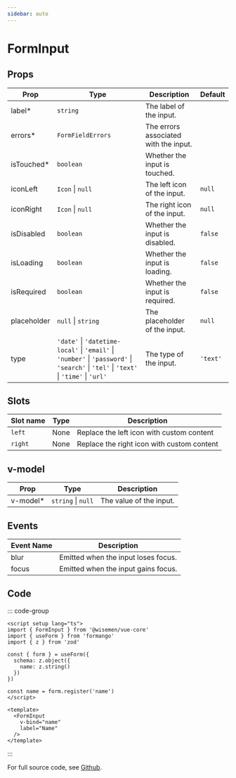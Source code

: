 ```yaml
---
sidebar: auto
---
```


# FormInput
<script setup>
import FormInputPlayground from './FormInputPlayground.vue'
</script>

<FormInputPlayground />

## Props

| Prop        | Type                                                                                      | Description                                      | Default     |
|-------------|-------------------------------------------------------------------------------------------|--------------------------------------------------|-------------|
| label*      | `string`                                                                                 | The label of the input.                           |             |
| errors*     | `FormFieldErrors`                                                                        | The errors associated with the input.             |             |
| isTouched*  | `boolean`                                                                                | Whether the input is touched.                     |             |
| iconLeft    | `Icon` \| `null`                                                                         | The left icon of the input.                       | `null`      |
| iconRight   | `Icon` \| `null`                                                                         | The right icon of the input.                      | `null`      |
| isDisabled  | `boolean`                                                                                | Whether the input is disabled.                    | `false`     |
| isLoading   | `boolean`                                                                                | Whether the input is loading.                     | `false`     |
| isRequired  | `boolean`                                                                                | Whether the input is required.                    | `false`     |
| placeholder | `null` \| `string`                                                                       | The placeholder of the input.                     | `null`      |
| type        | `'date'` \| `'datetime-local'` \| `'email'` \| `'number'` \| `'password'` \| `'search'` \| `'tel'` \| `'text'` \| `'time'` \| `'url'` | The type of the input.               | `'text'`    |


## Slots

| Slot name | Type | Description                               |
| --------- | ---- | ----------------------------------------- |
| `left`    | None | Replace the left icon with custom content |
| `right`   | None | Replace the right icon with custom content|


## v-model

| Prop     | Type                | Description              |
|----------|---------------------|--------------------------|
| v-model* | `string` \| `null`  | The value of the input.  |


## Events

| Event Name  | Description                                          |
|-------------|------------------------------------------------------|
| blur     | Emitted when the input loses focus.                  |
| focus     | Emitted when the input gains focus.                  |


## Code

::: code-group
```vue [Usage]
<script setup lang="ts">
import { FormInput } from '@wisemen/vue-core'
import { useForm } from 'formango'
import { z } from 'zod'

const { form } = useForm({
  schema: z.object({
    name: z.string()
  })
})

const name = form.register('name')
</script>

<template>
  <FormInput 
    v-bind="name" 
    label="Name"
  />
</template>
```
:::

For full source code, see [Github](https://github.com/wisemen-digital/vue-core/blob/main/packages/components/src/components/input/FormInput.vue).